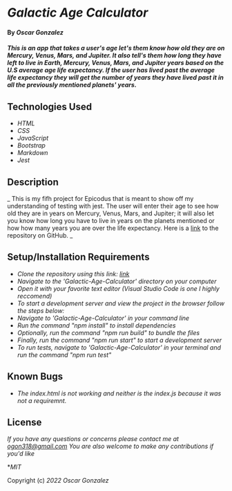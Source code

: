 # _Galactic Age Calculator_

#### By _**Oscar Gonzalez**_

#### _This is an app that takes a user's age let's them know how old they are on Mercury, Venus, Mars, and Jupiter. It also tell's them how long they have left to live in Earth, Mercury, Venus, Mars, and Jupiter years based on the U.S average age life expectancy. If the user has lived past the average life expectancy they will get the number of years they have lived past it in all the previously mentioned planets' years._

## Technologies Used

* _HTML_
* _CSS_
* _JavaScript_
* _Bootstrap_
* _Markdown_
* _Jest_


## Description

_ This is my fifh project for Epicodus that is meant to show off my understanding of testing with jest. The user will enter their age to see how old they are in years on Mercury, Venus, Mars, and Jupiter; it will also let you know how long you have to live in years on the planets mentioned or how how many years you are over the life expectancy. Here is a [link](https://github.com/OLGON92/Galactic-Age-Calculator) to the repository on GitHub. _

## Setup/Installation Requirements
* _Clone the repository using this link: [link](https://github.com/OLGON92/Galactic-Age-Calculator)_
* _Navigate to the 'Galactic-Age-Calculator' directory on your computer_
* _Open it with your favorite text editor (Visual Studio Code is one I highly reccomend)_
* _To start a development server and view the project in the browser follow the steps below:_
* _Navigate to 'Galactic-Age-Calculator' in your command line_
* _Run the command "npm install" to install dependencies_
* _Optionally, run the command "npm run build" to bundle the files_
* _Finally, run the command "npm run start" to start a development server_
* _To run tests, navigate to 'Galactic-Age-Calculator' in your terminal and run the command "npm run test"_

## Known Bugs

* _The index.html is not working and neither is the index.js because it was not a requiremnt._ 

## License

_If you have any questions or concerns please contact me at ogon318@gmail.com
You are also welcome to make any contributions if you'd like_

*_MIT_

Copyright (c) _2022_ _Oscar Gonzalez_